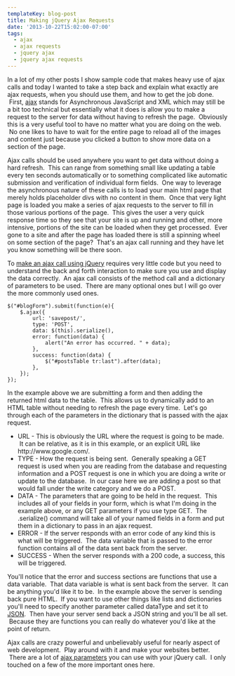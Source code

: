 ```yaml
---
templateKey: blog-post
title: Making jQuery Ajax Requests
date: '2013-10-22T15:02:00-07:00'
tags:
  - ajax
  - ajax requests
  - jquery ajax
  - jquery ajax requests
---
```

In a lot of my other posts I show sample code that makes heavy use of ajax calls and today I wanted to take a step back and explain what exactly are ajax requests, when you should use them, and how to get the job done.  First, <a title="Ajax" href="http://en.wikipedia.org/wiki/Ajax_(programming)" target="_blank">ajax</a> stands for Asynchronous JavaScript and XML which may still be a bit too technical but essentially what it does is allow you to make a request to the server for data without having to refresh the page.  Obviously this is a very useful tool to have no matter what you are doing on the web.  No one likes to have to wait for the entire page to reload all of the images and content just because you clicked a button to show more data on a section of the page.

Ajax calls should be used anywhere you want to get data without doing a hard refresh.  This can range from something small like updating a table every ten seconds automatically or to something complicated like automatic submission and verification of individual form fields.  One way to leverage the asynchronous nature of these calls is to load your main html page that merely holds placeholder divs with no content in them.  Once that very light page is loaded you make a series of ajax requests to the server to fill in those various portions of the page.  This gives the user a very quick response time so they see that your site is up and running and other, more intensive, portions of the site can be loaded when they get processed.  Ever gone to a site and after the page has loaded there is still a spinning wheel on some section of the page?  That's an ajax call running and they have let you know something will be there soon.

To <a title="jQuery Ajax" href="http://api.jquery.com/jQuery.ajax/" target="_blank">make an ajax call using jQuery</a> requires very little code but you need to understand the back and forth interaction to make sure you use and display the data correctly.  An ajax call consists of the method call and a dictionary of parameters to be used.  There are many optional ones but I will go over the more commonly used ones.
<pre><code>$("#blogForm").submit(function(e){
    $.ajax({
        url: 'savepost/',
        type: 'POST',
        data: $(this).serialize(),
        error: function(data) {
            alert("An error has occurred. " + data);
        },
        success: function(data) {
            $("#postsTable tr:last").after(data);
        },
    });
});</code></pre>
In the example above we are submitting a form and then adding the returned html data to the table.  This allows us to dynamically add to an HTML table without needing to refresh the page every time.  Let's go through each of the parameters in the dictionary that is passed with the ajax request.
<ul>
	<li>URL - This is obviously the URL where the request is going to be made.  It can be relative, as it is in this example, or an explicit URL like http://www.google.com/.</li>
	<li>TYPE - How the request is being sent.  Generally speaking a GET request is used when you are reading from the database and requesting information and a POST request is one in which you are doing a write or update to the database.  In our case here we are adding a post so that would fall under the write category and we do a POST.</li>
	<li>DATA - The parameters that are going to be held in the request.  This includes all of your fields in your form, which is what I'm doing in the example above, or any GET parameters if you use type GET.  The .serialize() command will take all of your named fields in a form and put them in a dictionary to pass in an ajax request.</li>
	<li>ERROR - If the server responds with an error code of any kind this is what will be triggered.  The data variable that is passed to the error function contains all of the data sent back from the server.</li>
	<li>SUCCESS - When the server responds with a 200 code, a success, this will be triggered.</li>
</ul>
You'll notice that the error and success sections are functions that use a data variable.  That data variable is what is sent back from the server.  It can be anything you'd like it to be.  In the example above the server is sending back pure HTML.  If you want to use other things like lists and dictionaries you'll need to specify another parameter called dataType and set it to <a href="http://en.wikipedia.org/wiki/JSON" target="_blank">JSON</a>.  Then have your server send back a JSON string and you'll be all set.  Because they are functions you can really do whatever you'd like at the point of return.

Ajax calls are crazy powerful and unbelievably useful for nearly aspect of web development.  Play around with it and make your websites better.  There are a lot of <a title="jQuery Ajax" href="http://api.jquery.com/jQuery.ajax/" target="_blank">ajax parameters</a> you can use with your jQuery call.  I only touched on a few of the more important ones here.
